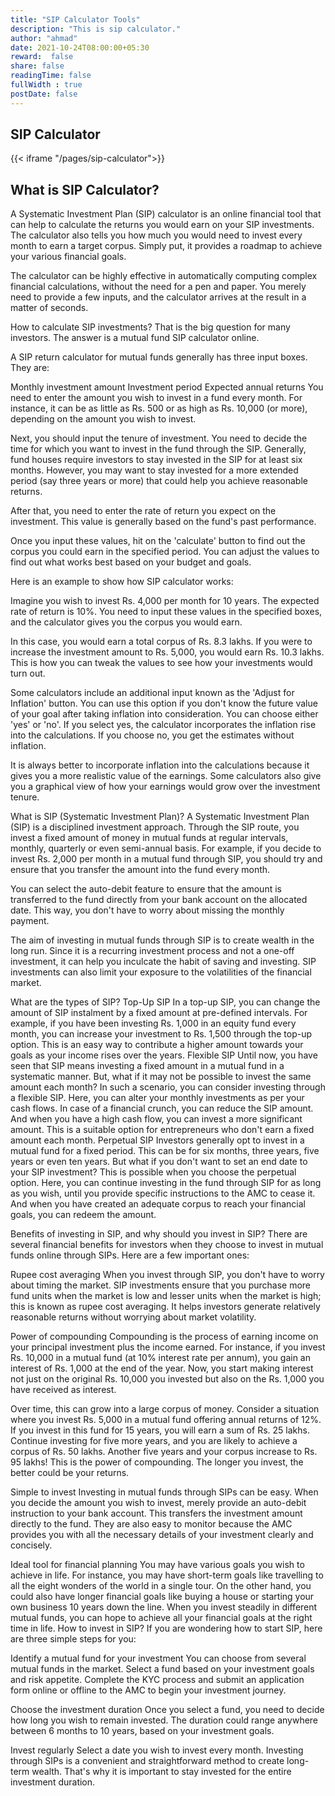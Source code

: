 ```yaml
---
title: "SIP Calculator Tools"
description: "This is sip calculator."
author: "ahmad"
date: 2021-10-24T08:00:00+05:30
reward:  false
share: false
readingTime: false
fullWidth : true
postDate: false
---
```


## SIP Calculator

{{< iframe "/pages/sip-calculator">}}

## What is SIP Calculator?
A Systematic Investment Plan (SIP) calculator is an online financial tool that can help to calculate the returns you would earn on your SIP investments. The calculator also tells you how much you would need to invest every month to earn a target corpus. Simply put, it provides a roadmap to achieve your various financial goals.

The calculator can be highly effective in automatically computing complex financial calculations, without the need for a pen and paper. You merely need to provide a few inputs, and the calculator arrives at the result in a matter of seconds.

How to calculate SIP investments? That is the big question for many investors. The answer is a mutual fund SIP calculator online.

A SIP return calculator for mutual funds generally has three input boxes. They are:

Monthly investment amount
Investment period
Expected annual returns
You need to enter the amount you wish to invest in a fund every month. For instance, it can be as little as Rs. 500 or as high as Rs. 10,000 (or more), depending on the amount you wish to invest.

Next, you should input the tenure of investment. You need to decide the time for which you want to invest in the fund through the SIP. Generally, fund houses require investors to stay invested in the SIP for at least six months. However, you may want to stay invested for a more extended period (say three years or more) that could help you achieve reasonable returns.

After that, you need to enter the rate of return you expect on the investment. This value is generally based on the fund's past performance.

Once you input these values, hit on the 'calculate' button to find out the corpus you could earn in the specified period. You can adjust the values to find out what works best based on your budget and goals.

Here is an example to show how SIP calculator works:

Imagine you wish to invest Rs. 4,000 per month for 10 years. The expected rate of return is 10%. You need to input these values in the specified boxes, and the calculator gives you the corpus you would earn.

In this case, you would earn a total corpus of Rs. 8.3 lakhs. If you were to increase the investment amount to Rs. 5,000, you would earn Rs. 10.3 lakhs. This is how you can tweak the values to see how your investments would turn out.

Some calculators include an additional input known as the 'Adjust for Inflation' button. You can use this option if you don't know the future value of your goal after taking inflation into consideration. You can choose either 'yes' or 'no'. If you select yes, the calculator incorporates the inflation rise into the calculations. If you choose no, you get the estimates without inflation.

It is always better to incorporate inflation into the calculations because it gives you a more realistic value of the earnings. Some calculators also give you a graphical view of how your earnings would grow over the investment tenure.

What is SIP (Systematic Investment Plan)?
A Systematic Investment Plan (SIP) is a disciplined investment approach. Through the SIP route, you invest a fixed amount of money in mutual funds at regular intervals, monthly, quarterly or even semi-annual basis. For example, if you decide to invest Rs. 2,000 per month in a mutual fund through SIP, you should try and ensure that you transfer the amount into the fund every month.

You can select the auto-debit feature to ensure that the amount is transferred to the fund directly from your bank account on the allocated date. This way, you don't have to worry about missing the monthly payment.

The aim of investing in mutual funds through SIP is to create wealth in the long run. Since it is a recurring investment process and not a one-off investment, it can help you inculcate the habit of saving and investing. SIP investments can also limit your exposure to the volatilities of the financial market.

What are the types of SIP?
Top-Up SIP
In a top-up SIP, you can change the amount of SIP instalment by a fixed amount at pre-defined intervals.
For example, if you have been investing Rs. 1,000 in an equity fund every month, you can increase your investment to Rs. 1,500 through the top-up option. This is an easy way to contribute a higher amount towards your goals as your income rises over the years.
Flexible SIP
Until now, you have seen that SIP means investing a fixed amount in a mutual fund in a systematic manner. But, what if it may not be possible to invest the same amount each month? In such a scenario, you can consider investing through a flexible SIP. Here, you can alter your monthly investments as per your cash flows. In case of a financial crunch, you can reduce the SIP amount. And when you have a high cash flow, you can invest a more significant amount. This is a suitable option for entrepreneurs who don't earn a fixed amount each month.
Perpetual SIP
Investors generally opt to invest in a mutual fund for a fixed period. This can be for six months, three years, five years or even ten years. But what if you don't want to set an end date to your SIP investment? This is possible when you choose the perpetual option. Here, you can continue investing in the fund through SIP for as long as you wish, until you provide specific instructions to the AMC to cease it. And when you have created an adequate corpus to reach your financial goals, you can redeem the amount.

Benefits of investing in SIP, and why should you invest in SIP?
There are several financial benefits for investors when they choose to invest in mutual funds online through SIPs. Here are a few important ones:

Rupee cost averaging
When you invest through SIP, you don't have to worry about timing the market. SIP investments ensure that you purchase more fund units when the market is low and lesser units when the market is high; this is known as rupee cost averaging. It helps investors generate relatively reasonable returns without worrying about market volatility.

Power of compounding
Compounding is the process of earning income on your principal investment plus the income earned. For instance, if you invest Rs. 10,000 in a mutual fund (at 10% interest rate per annum), you gain an interest of Rs. 1,000 at the end of the year. Now, you start making interest not just on the original Rs. 10,000 you invested but also on the Rs. 1,000 you have received as interest.

Over time, this can grow into a large corpus of money. Consider a situation where you invest Rs. 5,000 in a mutual fund offering annual returns of 12%. If you invest in this fund for 15 years, you will earn a sum of Rs. 25 lakhs. Continue investing for five more years, and you are likely to achieve a corpus of Rs. 50 lakhs. Another five years and your corpus increase to Rs. 95 lakhs! This is the power of compounding. The longer you invest, the better could be your returns.

Simple to invest
Investing in mutual funds through SIPs can be easy. When you decide the amount you wish to invest, merely provide an auto-debit instruction to your bank account. This transfers the investment amount directly to the fund. They are also easy to monitor because the AMC provides you with all the necessary details of your investment clearly and concisely.

Ideal tool for financial planning
You may have various goals you wish to achieve in life. For instance, you may have short-term goals like travelling to all the eight wonders of the world in a single tour. On the other hand, you could also have longer financial goals like buying a house or starting your own business 10 years down the line. When you invest steadily in different mutual funds, you can hope to achieve all your financial goals at the right time in life.
How to invest in SIP?
If you are wondering how to start SIP, here are three simple steps for you:

Identify a mutual fund for your investment
You can choose from several mutual funds in the market. Select a fund based on your investment goals and risk appetite. Complete the KYC process and submit an application form online or offline to the AMC to begin your investment journey.

Choose the investment duration
Once you select a fund, you need to decide how long you wish to remain invested. The duration could range anywhere between 6 months to 10 years, based on your investment goals.

Invest regularly
Select a date you wish to invest every month. Investing through SIPs is a convenient and straightforward method to create long-term wealth. That's why it is important to stay invested for the entire investment duration.